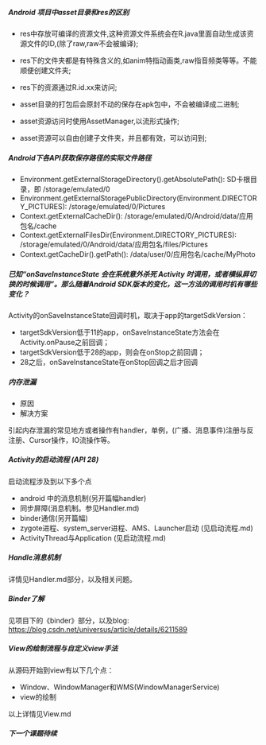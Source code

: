 ##### Android 项目中asset目录和res的区别 
* res中存放可编译的资源文件,这种资源文件系统会在R.java里面自动生成该资源文件的ID,(除了raw,raw不会被编译);
* res下的文件夹都是有特殊含义的,如anim特指动画类,raw指音频类等等。不能顺便创建文件夹;
* res下的资源通过R.id.xx来访问;

* asset目录的打包后会原封不动的保存在apk包中，不会被编译成二进制;
* asset资源访问时使用AssetManager,以流形式操作;
* asset资源可以自由创建子文件夹，并且都有效，可以访问到;

<p>

##### Android下各API获取保存路径的实际文件路径
* Environment.getExternalStorageDirectory().getAbsolutePath():  SD卡根目录，即 /storage/emulated/0
* Environment.getExternalStoragePublicDirectory(Environment.DIRECTORY_PICTURES): /storage/emulated/0/Pictures
* Context.getExternalCacheDir():  /storage/emulated/0/Android/data/应用包名/cache
* Context.getExternalFilesDir(Environment.DIRECTORY_PICTURES): /storage/emulated/0/Android/data/应用包名/files/Pictures
* Context.getCacheDir().getPath():  /data/user/0/应用包名/cache/MyPhoto

<p>

##### 已知“onSaveInstanceState 会在系统意外杀死 Activity 时调用，或者横纵屏切换的时候调用”。那么随着Android SDK版本的变化，这一方法的调用时机有哪些变化？     

Activity的onSaveInstanceState回调时机，取决于app的targetSdkVersion：    
* targetSdkVersion低于11的app，onSaveInstanceState方法会在Activity.onPause之前回调；
* targetSdkVersion低于28的app，则会在onStop之前回调；
* 28之后，onSaveInstanceState在onStop回调之后才回调
<p>

##### 内存泄漏  
* 原因
* 解决方案

引起内存泄漏的常见地方或者操作有handler，单例，(广播、消息事件)注册与反注册、Cursor操作，IO流操作等。

<p>

##### Activity的启动流程 (API 28)
启动流程涉及到以下多个点
* android 中的消息机制(另开篇幅handler)
* 同步屏障(消息机制。参见Handler.md)
* binder通信(另开篇幅)
* zygote进程、system_server进程、AMS、Launcher启动 (见启动流程.md)
* ActivityThread与Application (见启动流程.md)
<p>

##### Handle消息机制
详情见Handler.md部分，以及相关问题。

<p>

##### Binder了解
见<TestLink>项目下的《binder》部分，以及blog: https://blog.csdn.net/universus/article/details/6211589

<p>

##### View的绘制流程与自定义view手法
从源码开始到view有以下几个点：
* Window、WindowManager和WMS(WindowManagerService)
* view的绘制

以上详情见View.md

<p>

##### 下一个课题待续
